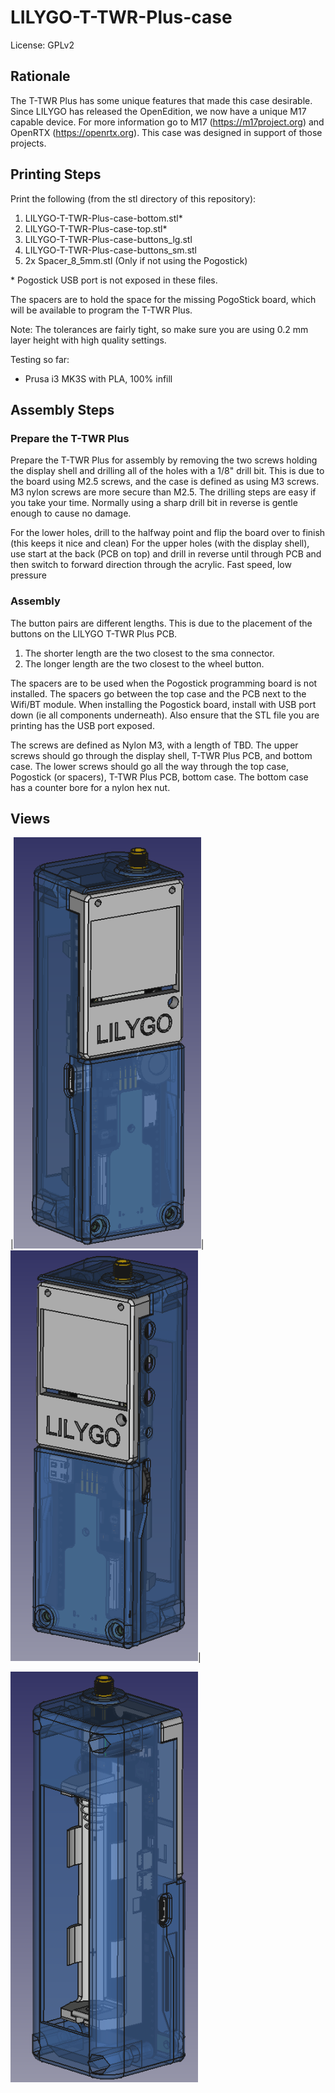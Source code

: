 # LILYGO-T-TWR-Plus-case

License: GPLv2

## Rationale

The T-TWR Plus has some unique features that made this case desirable. Since LILYGO has released the OpenEdition, we now have a unique M17 capable device. For more information go to M17 (https://m17project.org) and OpenRTX (https://openrtx.org). This case was designed in support of those projects.

## Printing Steps

Print the following (from the stl directory of this repository):
1. LILYGO-T-TWR-Plus-case-bottom.stl*
2. LILYGO-T-TWR-Plus-case-top.stl*
3. LILYGO-T-TWR-Plus-case-buttons_lg.stl
4. LILYGO-T-TWR-Plus-case-buttons_sm.stl
5. 2x Spacer_8_5mm.stl (Only if not using the Pogostick)

\* Pogostick USB port is not exposed in these files.

The spacers are to hold the space for the missing PogoStick board, which will be available to program the T-TWR Plus.

Note: The tolerances are fairly tight, so make sure you are using 0.2 mm layer height with high quality settings.

Testing so far:
* Prusa i3 MK3S with PLA, 100% infill

## Assembly Steps

### Prepare the T-TWR Plus
Prepare the T-TWR Plus for assembly by removing the two screws holding the display shell and drilling all of the holes with a 1/8" drill bit. This is due to the board using M2.5 screws, and the case is defined as using M3 screws. M3 nylon screws are more secure than M2.5. The drilling steps are easy if you take your time. Normally using a sharp drill bit in reverse is gentle enough to cause no damage.

For the lower holes, drill to the halfway point and flip the board over to finish (this keeps it nice and clean)
For the upper holes (with the display shell), use start at the back (PCB on top) and drill in reverse until through PCB and then switch to forward direction through the acrylic. Fast speed, low pressure

### Assembly
The button pairs are different lengths. This is due to the placement of the buttons on the LILYGO T-TWR Plus PCB. 
1. The shorter length are the two closest to the sma connector.
2. The longer length are the two closest to the wheel button.

The spacers are to be used when the Pogostick programming board is not installed. The spacers go between the top case and the PCB next to the Wifi/BT module. When installing the Pogostick board, install with USB port down (ie all components underneath). Also ensure that the STL file you are printing has the USB port exposed.

The screws are defined as Nylon M3, with a length of TBD. The upper screws should go through the display shell, T-TWR Plus PCB, and bottom case. The lower screws should go all the way through the top case, Pogostick (or spacers), T-TWR Plus PCB, bottom case. The bottom case has a counter bore for a nylon hex nut.

## Views

|<img src="https://github.com/k5jae/LILYGO-T-TWR-Plus-case/blob/main/views/front_left.png" width="300">|
<img src="https://github.com/k5jae/LILYGO-T-TWR-Plus-case/blob/main/views/front_right.png" width="300">|

<img src="https://github.com/k5jae/LILYGO-T-TWR-Plus-case/blob/main/views/rear_right.png" width="300">
